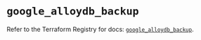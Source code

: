 # `google_alloydb_backup`

Refer to the Terraform Registry for docs: [`google_alloydb_backup`](https://registry.terraform.io/providers/hashicorp/google/6.33.0/docs/resources/alloydb_backup).
